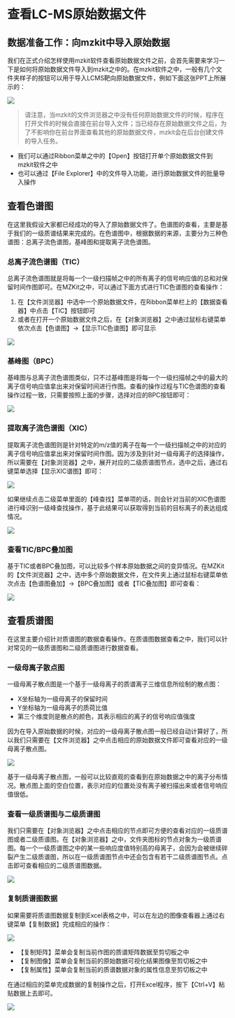 # 查看LC-MS原始数据文件

<!-- 2022-07-14 -->

## 数据准备工作：向mzkit中导入原始数据

我们在正式介绍怎样使用mzkit软件查看原始数据文件之前，会首先需要来学习一下是如何将原始数据文件导入到mzkit之中的。在mzkit软件之中，一般有几个文件夹样子的按钮可以用于导入LCMS靶向原始数据文件，例如下面这张PPT上所展示的：

![](https://i0.wp.com/stack.xieguigang.me/wp-content/uploads/2021/07/man.png?ssl=1)
> 请注意，当mzkit的文件浏览器之中没有任何原始数据文件的时候，程序在打开文件的时候会直接在前台导入文件；当已经存在原始数据文件之后，为了不影响你在前台界面查看其他的原始数据文件，mzkit会在后台创建文件的导入任务。

+ 我们可以通过Ribbon菜单之中的【Open】按钮打开单个原始数据文件到mzkit软件之中
+ 也可以通过【File Explorer】中的文件导入功能，进行原始数据文件的批量导入操作

## 查看色谱图

在这里我假设大家都已经成功的导入了原始数据文件了。色谱图的查看，主要是基于我们的一级质谱结果来完成的。在色谱图中，根据数据的来源，主要分为三种色谱图：总离子流色谱图，基峰图和提取离子流色谱图。

### 总离子流色谱图（TIC）

总离子流色谱图就是将每一个一级扫描帧之中的所有离子的信号响应值的总和对保留时间作图即可。在MZKit之中，可以通过下面方式进行TIC色谱图的查看操作：

1. 在【文件浏览器】中选中一个原始数据文件，在Ribbon菜单栏上的【数据查看器】中点击【TIC】按钮即可
2. 或者在打开一个原始数据文件之后，在【对象浏览器】之中通过鼠标右键菜单依次点击【色谱图】->【显示TIC色谱图】即可显示

![](images/TIC.PNG)

### 基峰图（BPC）

基峰图与总离子流色谱图类似，只不过基峰图是将每一个一级扫描帧之中的最大的离子信号响应值拿出来对保留时间进行作图。查看的操作过程与TIC色谱图的查看操作过程一致，只需要按照上面的步骤，选择对应的BPC按钮即可：

![](images/BPC.PNG)

### 提取离子流色谱图（XIC）

提取离子流色谱图则是针对特定的m/z值的离子在每一个一级扫描帧之中的对应的离子信号响应值拿出来对保留时间作图。因为涉及到针对一级母离子的选择操作，所以需要在【对象浏览器】之中，展开对应的二级质谱图节点，选中之后，通过右键菜单选择【显示XIC谱图】即可：

![](images/XIC.PNG)

如果继续点击二级菜单里面的【峰查找】菜单项的话，则会针对当前的XIC色谱图进行峰识别一级峰查找操作，基于此结果可以获取得到当前的目标离子的表达组成情况。

![](images/PeakFinding.PNG)

### 查看TIC/BPC叠加图

基于TIC或者BPC叠加图，可以比较多个样本原始数据之间的变异情况。在MZKit的【文件浏览器】之中，选中多个原始数据文件，在文件夹上通过鼠标右键菜单依次点击【色谱图叠加】->【BPC叠加图】或者【TIC叠加图】即可查看：

![](images/BPC_overlay.PNG)

## 查看质谱图

在这里主要介绍针对质谱图的数据查看操作。在质谱图数据查看之中，我们可以针对常见的一级质谱图和二级质谱图进行数据查看。

### 一级母离子散点图

一级母离子散点图是一个基于一级母离子的质谱离子三维信息所绘制的散点图：

+ X坐标轴为一级母离子的保留时间
+ Y坐标轴为一级母离子的质荷比值
+ 第三个维度则是散点的颜色，其表示相应的离子的信号响应值强度

因为在导入原始数据的时候，对应的一级母离子散点图一般已经自动计算好了，所以我们只需要在【文件浏览器】之中点击相应的原始数据文件即可查看对应的一级母离子散点图。

![](https://i0.wp.com/stack.xieguigang.me/wp-content/uploads/2021/07/Slide13.png?ssl=1)

基于一级母离子散点图，一般可以比较直观的查看到在原始数据之中的离子分布情况。散点图上面的空白位置，表示对应的位置处没有离子被扫描出来或者信号响应值很低。

### 查看一级质谱图与二级质谱图

我们只需要在【对象浏览器】之中点击相应的节点即可方便的查看对应的一级质谱图或者二级质谱图。在【对象浏览器】之中，文件夹图标的节点对象为一级质谱图。每一个一级质谱图之中的某一些响应度值特别高的母离子，会因为会被继续碎裂产生二级质谱图，所以在一级质谱图节点中还会包含有若干二级质谱图节点。点击即可查看相应的二级质谱图数据。

![](images/MSPlot.PNG)

### 复制质谱图数据

如果需要将质谱图数据复制到Excel表格之中，可以在左边的图像查看器上通过右键菜单【复制数据】完成相应的操作：

![](images/CopyMsPlotData.PNG)

+ 【复制矩阵】菜单会复制当前作图的质谱矩阵数据至剪切板之中
+ 【复制图像】菜单会复制当前的原始数据可视化结果图像至剪切板之中
+ 【复制属性】菜单会复制当前的质谱数据对象的属性信息至剪切板之中

在通过相应的菜单完成数据的复制操作之后，打开Excel程序，按下【Ctrl+V】粘贴数据上去即可。

![](images/PasteToExcel.PNG)